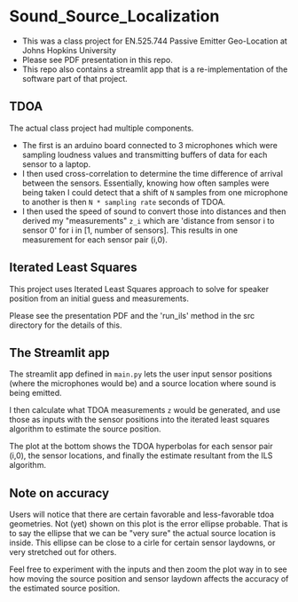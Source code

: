 # Sound_Source_Localization
- This was a class project for EN.525.744 Passive Emitter Geo-Location at Johns Hopkins University
- Please see PDF presentation in this repo.
- This repo also contains a streamlit app that is a re-implementation of the software part of that project.

## TDOA
The actual class project had multiple components. 
- The first is an arduino board connected to 3 microphones which were sampling loudness values and transmitting buffers of data for each sensor to a laptop. 
- I then used cross-correlation to determine the time difference of arrival between the sensors. Essentially, knowing how often samples were being taken I could detect that a shift of `N` samples from one microphone to another is then `N * sampling rate` seconds of TDOA.
- I then used the speed of sound to convert those into distances and then derived my "measurements" `z_i` which are 'distance from sensor i to sensor 0' for i in [1, number of sensors]. This results in one measurement for each sensor pair (i,0).


## Iterated Least Squares
This project uses Iterated Least Squares approach to solve for speaker position from an initial guess and measurements.

Please see the presentation PDF and the 'run_ils' method in the src directory for the details of this. 

## The Streamlit app

The streamlit app defined in `main.py` lets the user input sensor positions (where the microphones would be) and a source location where sound is being emitted.

I then calculate what TDOA measurements `z` would be generated, and use those as inputs with the sensor positions into the iterated least squares algorithm to estimate the source position.

The plot at the bottom shows the TDOA hyperbolas for each sensor pair (i,0), the sensor locations, and finally the estimate resultant from the ILS algorithm.

## Note on accuracy
Users will notice that there are certain favorable and less-favorable tdoa geometries. Not (yet) shown on this plot is the error ellipse probable. That is to say the ellipse that we can be "very sure" the actual source location is inside. This ellipse can be close to a cirle for certain sensor laydowns, or very stretched out for others.

Feel free to experiment with the inputs and then zoom the plot way in to see how moving the source position and sensor laydown affects the accuracy of the estimated source position.

